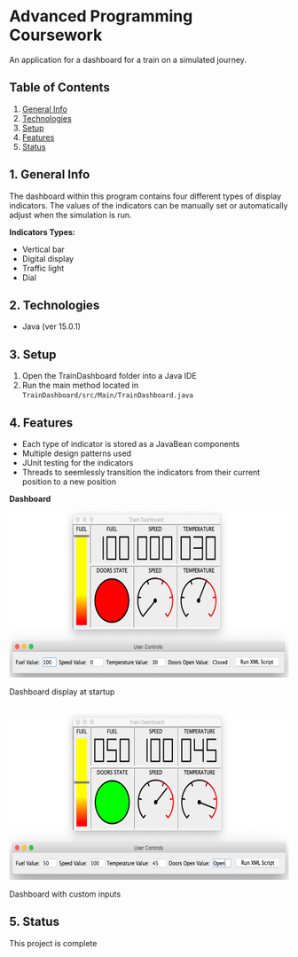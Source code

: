 # Advanced Programming Coursework

An application for a dashboard for a train on a simulated journey.


## Table of Contents
1. [General Info](#1-general-info)
2. [Technologies](#2-technologies)
3. [Setup](#3-Setup)
4. [Features](#4-features)
5. [Status](#5-status)


## 1. General Info
The dashboard within this program contains four different types of display indicators.  The values of the indicators can be manually set or automatically adjust when the simulation is run.

__Indicators Types:__
- Vertical bar
- Digital display
- Traffic light
- Dial


## 2. Technologies
- Java (ver 15.0.1)


## 3. Setup
1. Open the TrainDashboard folder into a Java IDE
2. Run the main method located in `TrainDashboard/src/Main/TrainDashboard.java`


## 4. Features
- Each type of indicator is stored as a JavaBean components
- Multiple design patterns used
- JUnit testing for the indicators
- Threads to seemlessly transition the indicators from their current position to a new position

__Dashboard__
<p float="left">
    <img src="./Images/Dashboard_Startup.png" alt="Dashboard with fuel at 100%, speed at 0, temperature at 30 and door state closed" height=300 width=auto />
</p>
Dashboard display at startup

<br />
<br />

<p float="left">
    <img src="./Images/Dashboard_Custom.png" alt="Dashboard with fuel at 50%, speed at 100, temperature at 45 and door state open" height=300 width=auto />
</p>
Dashboard with custom inputs


## 5. Status
This project is complete
